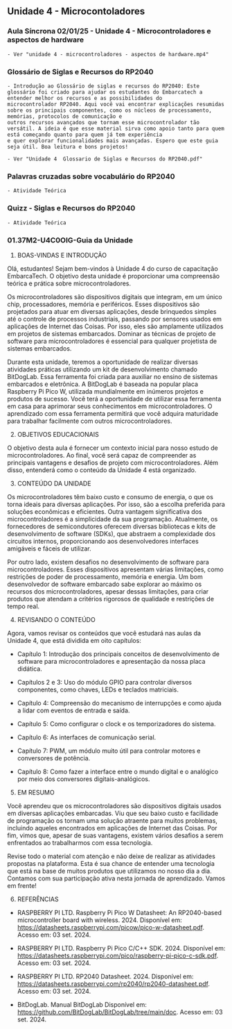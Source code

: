 ## Unidade 4 - Microcontoladores

### Aula Síncrona 02/01/25 - Unidade 4 - Microcontroladores e aspectos de hardware

	- Ver "unidade 4 - microcontroladores - aspectos de hardware.mp4"

### Glossário de Siglas e Recursos do RP2040

	- Introdução ao Glossário de siglas e recursos do RP2040: Este glossário foi criado para ajudar os estudantes do Embarcatech a entender melhor os recursos e as possibilidades do 
	microcontrolador RP2040. Aqui você vai encontrar explicações resumidas sobre os principais componentes, como os núcleos de processamento, memórias, protocolos de comunicação e 
	outros recursos avançados que tornam esse microcontrolador tão versátil. A ideia é que esse material sirva como apoio tanto para quem está começando quanto para quem já tem experiência 
	e quer explorar funcionalidades mais avançadas. Espero que este guia seja útil. Boa leitura e bons projetos!

	- Ver "Unidade 4  Glossario de Siglas e Recursos do RP2040.pdf"
	
### Palavras cruzadas sobre vocabulário do RP2040

	- Atividade Teórica

### Quizz - Siglas e Recursos do RP2040

	- Atividade Teórica

### 01.37M2-U4C0OIG-Guia da Unidade

1. BOAS-VINDAS E INTRODUÇÃO

Olá, estudantes! Sejam bem-vindos à Unidade 4 do curso de capacitação EmbarcaTech. O objetivo desta unidade é proporcionar uma compreensão teórica e prática sobre microcontroladores.

Os microcontroladores são dispositivos digitais que integram, em um único chip, processadores, memória e periféricos. Esses dispositivos são projetados para atuar em diversas aplicações, 
desde brinquedos simples até o controle de processos industriais, passando por sensores usados em aplicações de Internet das Coisas. Por isso, eles são amplamente utilizados em projetos 
de sistemas embarcados. Dominar as técnicas de projeto de software para microcontroladores é essencial para qualquer projetista de sistemas embarcados.

Durante esta unidade, teremos a oportunidade de realizar diversas atividades práticas utilizando um kit de desenvolvimento chamado BitDogLab. Essa ferramenta foi criada para auxiliar no ensino
de sistemas embarcados e eletrônica. A BitDogLab é baseada na popular placa Raspberry Pi Pico W, utilizada mundialmente em inúmeros projetos e produtos de sucesso. Você terá a oportunidade
de utilizar essa ferramenta em casa para aprimorar seus conhecimentos em microcontroladores. O aprendizado com essa ferramenta permitirá que você adquira maturidade para trabalhar facilmente 
com outros microcontroladores.

2. OBJETIVOS EDUCACIONAIS

O objetivo desta aula é fornecer um contexto inicial para nosso estudo de microcontroladores. Ao final, você será capaz de compreender as principais vantagens e desafios de projeto com 
microcontroladores. Além disso, entenderá como o conteúdo da Unidade 4 está organizado.

3. CONTEÚDO DA UNIDADE

Os microcontroladores têm baixo custo e consumo de energia, o que os torna ideais para diversas aplicações. Por isso, são a escolha preferida para soluções econômicas e eficientes.
Outra vantagem significativa dos microcontroladores é a simplicidade da sua programação. Atualmente, os fornecedores de semicondutores oferecem diversas bibliotecas e 
kits de desenvolvimento de software (SDKs), que abstraem a complexidade dos circuitos internos, proporcionando aos desenvolvedores interfaces amigáveis e fáceis de
utilizar.

Por outro lado, existem desafios no desenvolvimento de software para microcontroladores. Esses dispositivos apresentam várias limitações, como restrições de poder de processamento, memória e energia. 
Um bom desenvolvedor de software embarcado sabe explorar ao máximo os recursos dos microcontroladores, apesar dessas limitações, para criar produtos que atendam a critérios rigorosos de qualidade 
e restrições de tempo real.
 
4. REVISANDO O CONTEÚDO

Agora, vamos revisar os conteúdos que você estudará nas aulas da Unidade 4, que está dividida em oito capítulos:

* Capítulo 1: Introdução dos principais conceitos de desenvolvimento de software para microcontroladores e apresentação da nossa placa didática.

* Capítulos 2 e 3: Uso do módulo GPIO para controlar diversos componentes, como chaves, LEDs e teclados matriciais.

* Capítulo 4: Compreensão do mecanismo de interrupções e como ajuda a lidar com eventos de entrada e saída. 

* Capítulo 5: Como configurar o clock e os temporizadores do sistema. 

* Capítulo 6: As interfaces de comunicação serial.

* Capítulo 7: PWM, um módulo muito útil para controlar motores e conversores de potência.

* Capítulo 8: Como fazer a interface entre o mundo digital e o analógico por meio dos conversores digitais-analógicos.

5. EM RESUMO

Você aprendeu que os microcontroladores são dispositivos digitais usados em diversas aplicações embarcadas. Viu que seu baixo custo e facilidade de programação os tornam uma solução atraente para
muitos problemas, incluindo aqueles encontrados em aplicações de Internet das Coisas. Por fim, vimos que, apesar de suas vantagens, existem vários desafios a serem enfrentados ao trabalharmos
com essa tecnologia.

Revise todo o material com atenção e não deixe de realizar as atividades propostas na plataforma. Esta é sua chance de entender uma tecnologia que está na base de muitos produtos que utilizamos 
no nosso dia a dia. Contamos com sua participação ativa nesta jornada de aprendizado. Vamos em frente!

6. REFERÊNCIAS

* RASPBERRY PI LTD. Raspberry Pi Pico W Datasheet: An RP2040-based microcontroller board with wireless. 2024. 
Disponível em: https://datasheets.raspberrypi.com/picow/pico-w-datasheet.pdf. 
Acesso em: 03 set. 2024.

* RASPBERRY PI LTD. Raspberry Pi Pico C/C++ SDK. 2024. 
Disponível em: https://datasheets.raspberrypi.com/pico/raspberry-pi-pico-c-sdk.pdf. 
Acesso em: 03 set. 2024.

* RASPBERRY PI LTD. RP2040 Datasheet. 2024. 
Disponível em: https://datasheets.raspberrypi.com/rp2040/rp2040-datasheet.pdf. 
Acesso em: 03 set. 2024.

* BitDogLab. Manual BitDogLab
Disponível em: https://github.com/BitDogLab/BitDogLab/tree/main/doc. 
Acesso em: 03 set. 2024.
